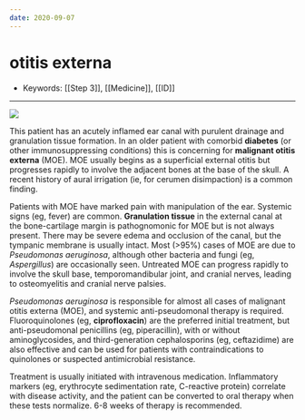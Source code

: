 ```yaml
---
date: 2020-09-07
---
```


# otitis externa

- Keywords: [[Step 3]], [[Medicine]], [[ID]]
---

<!-- malignant otitis externa sx, dx, rx -->

![](https://photos.thisispiggy.com/file/wikiFiles/image-20200829084612379.png)

This patient has an acutely inflamed ear canal with purulent drainage and granulation tissue formation.  In an older patient with comorbid **diabetes** (or other immunosuppressing conditions) this is concerning for **malignant otitis externa** (MOE).  MOE usually begins as a superficial external otitis but progresses rapidly to involve the adjacent bones at the base of the skull.  A recent history of aural irrigation (ie, for cerumen disimpaction) is a common finding.

Patients with MOE have marked pain with manipulation of the ear.  Systemic signs (eg, fever) are common.  **Granulation tissue** in the external canal at the bone-cartilage margin is pathognomonic for MOE but is not always present.  There may be severe edema and occlusion of the canal, but the tympanic membrane is usually intact.  Most (>95%) cases of MOE are due to _Pseudomonas aeruginosa_, although other bacteria and fungi (eg, _Aspergillus_) are occasionally seen.  Untreated MOE can progress rapidly to involve the skull base, temporomandibular joint, and cranial nerves, leading to osteomyelitis and cranial nerve palsies.

_Pseudomonas aeruginosa_ is responsible for almost all cases of malignant otitis externa (MOE), and systemic anti-pseudomonal therapy is required.  Fluoroquinolones (eg, **ciprofloxacin**) are the preferred initial treatment, but anti-pseudomonal penicillins (eg, piperacillin), with or without aminoglycosides, and third-generation cephalosporins (eg, ceftazidime) are also effective and can be used for patients with contraindications to quinolones or suspected antimicrobial resistance.

Treatment is usually initiated with intravenous medication.  Inflammatory markers (eg, erythrocyte sedimentation rate, C-reactive protein) correlate with disease activity, and the patient can be converted to oral therapy when these tests normalize.  6-8 weeks of therapy is recommended.
